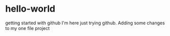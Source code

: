 # hello-world
getting started with github
I'm here just trying github. Adding some changes to my one file project
